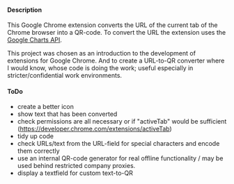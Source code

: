 #### Description
This Google Chrome extension converts the URL of the current tab of the Chrome browser into a QR-code. To convert the URL the extension uses the [Google Charts API](https://developers.google.com/chart/interactive/docs/reference).

This project was chosen as an introduction to the development of extensions for Google Chrome. And to create a URL-to-QR converter where I would know, whose code is doing the work; useful especially in stricter/confidential work environments.

#### ToDo
- create a better icon
- show text that has been converted
- check permissions are all necessary or if "activeTab" would be sufficient (https://developer.chrome.com/extensions/activeTab)
- tidy up code
- check URLs/text from the URL-field for special characters and encode them correctly
- use an internal QR-code generator for real offline functionality / may be used behind restricted company proxies.
- display a textfield for custom text-to-QR

